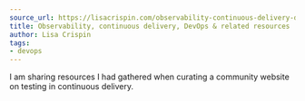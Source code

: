 ```yaml
---
source_url: https://lisacrispin.com/observability-continuous-delivery-devops-related-resources/
title: Observability, continuous delivery, DevOps & related resources
author: Lisa Crispin
tags:
- devops
---
```


I am sharing resources I had gathered when curating a community website on testing in continuous delivery.
